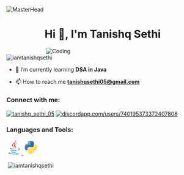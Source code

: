 ![MasterHead](https://64.media.tumblr.com/c5543874b9cbe98da1d20945a45e989b/tumblr_o5a5r9Z9O71tvppquo1_r1_1280.gifv)
<h1 align="center">Hi 👋, I'm Tanishq Sethi</h1>
<img align="right" alt="Coding" width="400" src="https://media.tenor.com/GfSX-u7VGM4AAAAC/coding.gif">
<p align="left"> <img src="https://komarev.com/ghpvc/?username=iamtanishqsethi&label=Profile%20views&color=0e75b6&style=flat" alt="iamtanishqsethi" /> </p>

- 🌱 I’m currently learning **DSA in Java**

- 📫 How to reach me **tanishqsethi05@gmail.com**

<h3 align="left">Connect with me:</h3>
<p align="left">
<a href="https://instagram.com/tanishq_sethi_05" target="blank"><img align="center" src="https://raw.githubusercontent.com/rahuldkjain/github-profile-readme-generator/master/src/images/icons/Social/instagram.svg" alt="tanishq_sethi_05" height="30" width="40" /></a>
<a href="https://discord.gg/discordapp.com/users/740195373372407808" target="blank"><img align="center" src="https://raw.githubusercontent.com/rahuldkjain/github-profile-readme-generator/master/src/images/icons/Social/discord.svg" alt="discordapp.com/users/740195373372407808" height="30" width="40" /></a>
</p>

<h3 align="left">Languages and Tools:</h3>
<p align="left"> <a href="https://www.java.com" target="_blank" rel="noreferrer"> <img src="https://raw.githubusercontent.com/devicons/devicon/master/icons/java/java-original.svg" alt="java" width="40" height="40"/> </a> <a href="https://www.python.org" target="_blank" rel="noreferrer"> <img src="https://raw.githubusercontent.com/devicons/devicon/master/icons/python/python-original.svg" alt="python" width="40" height="40"/> </a> </p>

<p>&nbsp;<img align="center" src="https://github-readme-stats.vercel.app/api?username=iamtanishqsethi&show_icons=true&locale=en" alt="iamtanishqsethi" /></p>
